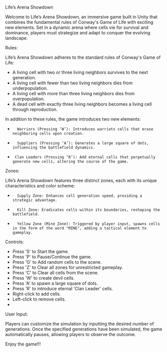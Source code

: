 Life’s Arena Showdown

Welcome to Life’s Arena Showdown, an immersive game built in Unity that combines the fundamental rules of Conway's Game of Life with exciting new elements. Set in a dynamic arena where cells vie for survival and dominance, players must strategize and adapt to conquer the evolving landscape.

Rules:

Life’s Arena Showdown adheres to the standard rules of Conway's Game of Life:
* A living cell with two or three living neighbors survives to the next generation.
* A living cell with fewer than two living neighbors dies from underpopulation.
* A living cell with more than three living neighbors dies from overpopulation.
* A dead cell with exactly three living neighbors becomes a living cell through reproduction.
  
In addition to these rules, the game introduces two new elements:

* 		Warriors (Pressing ‘W’): Introduces warriots cells that erase neighboring cells upon creation.
* 		Suppliers (Pressing ‘A’): Generates a large square of dots, influencing the battlefield dynamics.
*      Clan Leaders (Pressing ‘R’): Add eternal cells that perpetually generate new cells, altering the course of the game.

Zones:

Life’s Arena Showdown features three distinct zones, each with its unique characteristics and color scheme:
* 		Supply Zone: Enhances cell generation speed, providing a strategic advantage.
* 		Kill Zone: Eradicates cells within its boundaries, reshaping the battlefield.
* 		Yellow Zone (Mine Zone): Triggered by player input, spawns cells in the form of the word "MINE", adding a tactical element to gameplay.

Controls:

* Press 'S' to Start the game.
* Press 'P' to Pause/Continue the game.
* Press 'G' to Add random cells to the scene.
* Press 'Z' to Clear all zones for unrestricted gameplay.
* Press 'C' to Clear all cells from the scene.
* Press 'W' to create devil cells.
* Press 'A' to spawn a large square of dots.
* Press 'R' to introduce eternal 'Clan Leader' cells.
* Right-click to add cells.
* Left-click to remove cells.
* 
User Input:

Players can customize the simulation by inputting the desired number of generations. Once the specified generations have been simulated, the game automatically pauses, allowing players to observe the outcome.

Enjoy the game!!!
